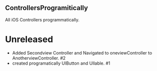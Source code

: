 ## ControllersProgramitically
All iOS Controllers programmatically.


# Unreleased

- Added Secondview Controller and Navigated to oneviewController to AnotherviewController. #2
- created programatically UIButton and UIlable. #1
